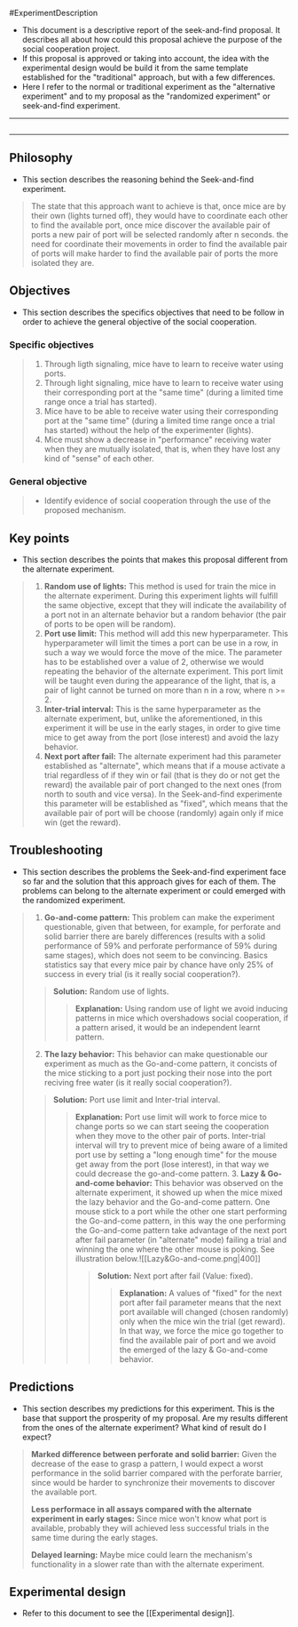 #ExperimentDescription

+ This document is a descriptive report of the seek-and-find proposal. It describes all about how could this proposal achieve the purpose of the social cooperation project.
+ If this proposal is approved or taking into account, the idea with the experimental design would be build it from the same template established for the "traditional" approach, but with a few differences.
+ Here I refer to the normal or traditional experiment as the "alternative experiment" and to my proposal as the "randomized experiment" or seek-and-find experiment.
----


```toc
```


----



## Philosophy

+ This section describes the reasoning behind the Seek-and-find experiment.

> The state that this approach want to achieve is that, once mice are by their own (lights turned off), they would have to coordinate each other to find the available port, once mice discover the available pair of ports a new pair of port will be selected randomly after n seconds. the need for coordinate their movements in order to find the available pair of ports will make harder to find the available pair of ports the more isolated they are. 


## Objectives

+ This section describes the specifics objectives that need to be follow in order to achieve the general objective of the social cooperation.

### Specific objectives 

> 1. Through ligth signaling, mice have to learn to receive water using ports.
> 1. Through light signaling, mice have to learn to receive water using their corresponding port at the "same time" (during a limited time range once a trial has started).
> 2. Mice have to be able to receive water using their corresponding port at the "same time" (during a limited time range once a trial has started) without the help of the experimenter (lights).
> 3. Mice must show a decrease in "performance" receiving water when they are mutually isolated, that is, when they have lost any kind of "sense" of each other. 

### General objective

> + Identify evidence of social cooperation through the use of the proposed mechanism.

## Key points

+ This section describes the points that makes this proposal different from the alternate experiment.

> 1. **Random use of lights:** This method is used for train the mice in the alternate experiment. During this experiment lights will fulfill the same objective, except that they will indicate the availability of a port not in an alternate behavior but a random behavior (the pair of ports to be open will be random).  
> 2. **Port use limit:** This method will add this new hyperparameter. This hyperparameter will limit the times a port can be use in a row, in such a way we would force the move of the mice. The parameter has to be established over a value of 2, otherwise we would repeating the behavior of the alternate experiment. This port limit will be taught even during the appearance of the light, that is, a pair of light cannot be turned on more than n in a row, where n >= 2.
> 3. **Inter-trial interval:** This is the same hyperparameter as the alternate experiment, but, unlike the aforementioned, in this experiment it will be use in the early stages, in order to give time mice to get away from the port (lose interest) and avoid the lazy behavior.
> 4. **Next port after fail:** The alternate experiment had this parameter established as "alternate", which means that if a mouse activate a trial regardless of if they win or fail (that is they do or not get the reward) the available pair of port changed to the next ones (from north to south and vice versa). In the Seek-and-find experimente this parameter will be established as "fixed", which means that the available pair of port will be choose (randomly) again only if mice win (get the reward).


## Troubleshooting

+ This section describes the problems the Seek-and-find experiment face so far and the solution that this approach gives for each of them. The problems can belong to the alternate experiment or could emerged with the randomized experiment.

> 1. **Go-and-come pattern:** This problem can make the experiment questionable, given that between, for example, for perforate and solid barrier there are barely differences (results with a solid performance of 59% and perforate performance of 59% during same stages), which does not seem to be convincing. Basics statistics say that every mice pair by chance have only 25% of success in every trial (is it really social cooperation?). 
>> **Solution:** Random use of lights.
>>> **Explanation:** Using random use of light we avoid inducing patterns in mice which overshadows social cooperation, if a pattern arised, it would be an independent learnt pattern.
> 2. **The lazy behavior:** This behavior can make questionable our experiment as much as the Go-and-come pattern, it concists of the mice sticking to a port just pocking their nose into the port reciving free water (is it really social cooperation?).
>> **Solution:** Port use limit and Inter-trial interval.
>>> **Explanation:** Port use limit will work to force mice to change ports so we can start seeing the cooperation when they move to the other pair of ports. Inter-trial interval will try to prevent mice of being aware of a limited port use by setting a "long enough time" for the mouse get away from the port (lose interest), in that way we could decrease the go-and-come pattern.
>>> 3. **Lazy & Go-and-come behavior:** This behavior was observed on the alternate experiment, it showed up when the mice mixed the lazy behavior and the Go-and-come pattern. One mouse stick to a port while the other one start performing the Go-and-come pattern, in this way the one performing the Go-and-come pattern take advantage of the next port after fail parameter (in "alternate" mode) failing a trial and winning the one where the other mouse is poking. See illustration below.![[Lazy&Go-and-come.png|400]]
>>>>**Solution:** Next port after fail (Value: fixed).
>>>>> **Explanation:** A values of "fixed" for the next port after fail parameter means that the next port available will changed (chosen randomly) only when the mice win the trial (get reward). In that way, we force the mice go together to find the available pair of port and we avoid the emerged of the lazy & Go-and-come behavior.

## Predictions

+ This section describes my predictions for this experiment. This is the base that support the prosperity of my proposal. Are my results different from the ones of the alternate experiment? What kind of result do I expect?

>  **Marked difference between perforate and solid barrier:** Given the decrease of the ease to grasp a pattern, I would expect a worst performance in the solid barrier compared with the perforate barrier, since would be harder to synchronize their movements to discover the available port.
>  
>  **Less performace in all assays compared with the alternate experiment in early stages:** Since mice won't know what port is available, probably they will achieved less successful trials in the same time during the early stages.
>  
>  **Delayed learning:** Maybe mice could learn the mechanism's functionality in a slower rate than with the alternate experiment.

## Experimental design

+ Refer to this document to see the [[Experimental design]].